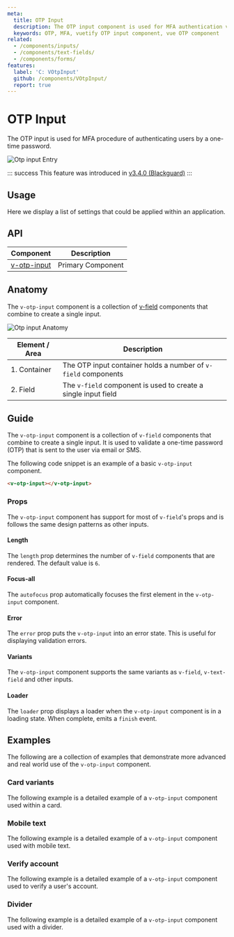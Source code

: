```yaml
---
meta:
  title: OTP Input
  description: The OTP input component is used for MFA authentication via input field.
  keywords: OTP, MFA, vuetify OTP input component, vue OTP component
related:
  - /components/inputs/
  - /components/text-fields/
  - /components/forms/
features:
  label: 'C: VOtpInput'
  github: /components/VOtpInput/
  report: true
---
```


# OTP Input

The OTP input is used for MFA procedure of authenticating users by a one-time password.

![Otp input Entry](https://cdn.vuetifyjs.com/docs/images/components/v-otp-input/v-otp-input-entry.png)

<PageFeatures />

::: success
This feature was introduced in [v3.4.0 (Blackguard)](/introduction/roadmap/#v3-4-blackguard)
:::

## Usage

Here we display a list of settings that could be applied within an application.

<ExamplesUsage name="v-otp-input" />

<PromotedEntry />

## API

| Component | Description |
| - | - |
| [v-otp-input](/api/v-otp-input/) | Primary Component |

<ApiInline hide-links />

## Anatomy

The `v-otp-input` component is a collection of [v-field](/api/v-field/) components that combine to create a single input.

![Otp input Anatomy](https://cdn.vuetifyjs.com/docs/images/components/v-otp-input/v-otp-input-anatomy.png "OTP input Anatomy")

| Element / Area | Description |
| - | - |
| 1. Container | The OTP input container holds a number of `v-field` components  |
| 2. Field | The `v-field` component is used to create a single input field |

## Guide

The `v-otp-input` component is a collection of `v-field` components that combine to create a single input. It is used to validate a one-time password (OTP) that is sent to the user via email or SMS.

The following code snippet is an example of a basic `v-otp-input` component.

```html
<v-otp-input></v-otp-input>
```

### Props

The `v-otp-input` component has support for most of `v-field`'s props and is follows the same design patterns as other inputs.

#### Length

The `length` prop determines the number of `v-field` components that are rendered. The default value is `6`.

<ExamplesExample file="v-otp-input/prop-length" />

#### Focus-all

The `autofocus` prop automatically focuses the first element in the `v-otp-input` component.

<ExamplesExample file="v-otp-input/prop-focus-all" />

#### Error

The `error` prop puts the `v-otp-input` into an error state. This is useful for displaying validation errors.

<ExamplesExample file="v-otp-input/prop-error" />

#### Variants

The `v-otp-input` component supports the same variants as `v-field`, `v-text-field` and other inputs.

<ExamplesExample file="v-otp-input/prop-variant" />

#### Loader

The `loader` prop displays a loader when the `v-otp-input` component is in a loading state. When complete, emits a `finish` event.

<ExamplesExample file="v-otp-input/prop-loader" />

## Examples

The following are a collection of examples that demonstrate more advanced and real world use of the `v-otp-input` component.

### Card variants

The following example is a detailed example of a `v-otp-input` component used within a card.

<ExamplesExample file="v-otp-input/misc-card" />

### Mobile text

The following example is a detailed example of a `v-otp-input` component used with mobile text.

<ExamplesExample file="v-otp-input/misc-mobile" />

### Verify account

The following example is a detailed example of a `v-otp-input` component used to verify a user's account.

<ExamplesExample file="v-otp-input/misc-verify" />

### Divider

The following example is a detailed example of a `v-otp-input` component used with a divider.

<ExamplesExample file="v-otp-input/misc-divider" />
